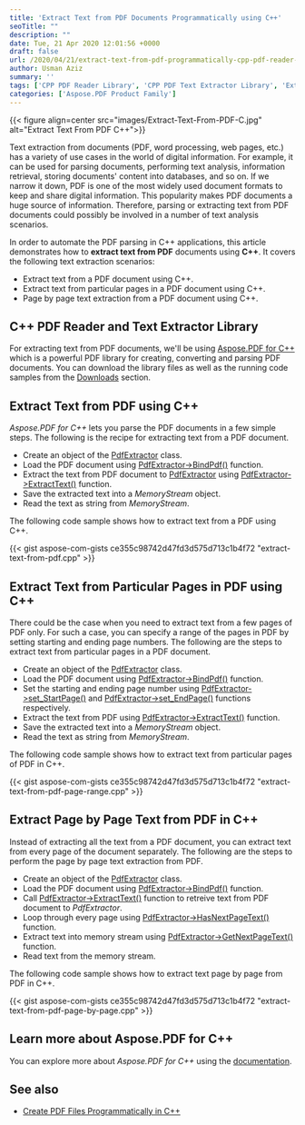 ```yaml
---
title: 'Extract Text from PDF Documents Programmatically using C++'
seoTitle: ""
description: ""
date: Tue, 21 Apr 2020 12:01:56 +0000
draft: false
url: /2020/04/21/extract-text-from-pdf-programmatically-cpp-pdf-reader-library/
author: Usman Aziz
summary: ''
tags: ['CPP PDF Reader Library', 'CPP PDF Text Extractor Library', 'Extract Text from PDF using Cpp', 'Read PDF Files in CPP']
categories: ['Aspose.PDF Product Family']
---
```




{{< figure align=center src="images/Extract-Text-From-PDF-C.jpg" alt="Extract Text From PDF C++">}}


Text extraction from documents (PDF, word processing, web pages, etc.) has a variety of use cases in the world of digital information. For example, it can be used for parsing documents, performing text analysis, information retrieval, storing documents' content into databases, and so on. If we narrow it down, PDF is one of the most widely used document formats to keep and share digital information. This popularity makes PDF documents a huge source of information. Therefore, parsing or extracting text from PDF documents could possibly be involved in a number of text analysis scenarios.

In order to automate the PDF parsing in C++ applications, this article demonstrates how to **extract text from PDF** documents using **C++**. It covers the following text extraction scenarios:

*   Extract text from a PDF document using C++.
*   Extract text from particular pages in a PDF document using C++.
*   Page by page text extraction from a PDF document using C++.

## C++ PDF Reader and Text Extractor Library

For extracting text from PDF documents, we'll be using [Aspose.PDF for C++][1] which is a powerful PDF library for creating, converting and parsing PDF documents. You can download the library files as well as the running code samples from the [Downloads][2] section.

## Extract Text from PDF using C++

_Aspose.PDF for C++_ lets you parse the PDF documents in a few simple steps. The following is the recipe for extracting text from a PDF document.

*   Create an object of the [PdfExtractor][3] class.
*   Load the PDF document using [PdfExtractor->BindPdf()][4] function.
*   Extract the text from PDF document to [PdfExtractor][5] using [PdfExtractor->ExtractText()][6] function.
*   Save the extracted text into a _MemoryStream_ object.
*   Read the text as string from _MemoryStream_.

The following code sample shows how to extract text from a PDF using C++.

{{< gist aspose-com-gists ce355c98742d47fd3d575d713c1b4f72 "extract-text-from-pdf.cpp" >}}

## Extract Text from Particular Pages in PDF using C++

There could be the case when you need to extract text from a few pages of PDF only. For such a case, you can specify a range of the pages in PDF by setting starting and ending page numbers. The following are the steps to extract text from particular pages in a PDF document.

*   Create an object of the [PdfExtractor][7] class.
*   Load the PDF document using [PdfExtractor->BindPdf()][8] function.
*   Set the starting and ending page number using [PdfExtractor->set\_StartPage()][9] and [PdfExtractor->set\_EndPage()][10] functions respectively.
*   Extract the text from PDF using [PdfExtractor->ExtractText()][11] function.
*   Save the extracted text into a _MemoryStream_ object.
*   Read the text as string from _MemoryStream_.

The following code sample shows how to extract text from particular pages of PDF in C++.

{{< gist aspose-com-gists ce355c98742d47fd3d575d713c1b4f72 "extract-text-from-pdf-page-range.cpp" >}}

## Extract Page by Page Text from PDF in C++

Instead of extracting all the text from a PDF document, you can extract text from every page of the document separately. The following are the steps to perform the page by page text extraction from PDF.

*   Create an object of the [PdfExtractor][12] class.
*   Load the PDF document using [PdfExtractor->BindPdf()][13] function.
*   Call [PdfExtractor->ExtractText()][14] function to retreive text from PDF document to _PdfExtractor_.
*   Loop through every page using [PdfExtractor->HasNextPageText()][15] function.
*   Extract text into memory stream using [PdfExtractor->GetNextPageText()][16] function.
*   Read text from the memory stream.

The following code sample shows how to extract text page by page from PDF in C++.

{{< gist aspose-com-gists ce355c98742d47fd3d575d713c1b4f72 "extract-text-from-pdf-page-by-page.cpp" >}}

## Learn more about Aspose.PDF for C++

You can explore more about _Aspose.PDF for C++_ using the [documentation][17].

## See also

*   [Create PDF Files Programmatically in C++][18]




[1]: https://products.aspose.com/pdf/cpp
[2]: https://downloads.aspose.com/pdf/cpp
[3]: https://apireference.aspose.com/pdf/cpp/class/aspose.pdf.facades.pdf_extractor/
[4]: https://apireference.aspose.com/pdf/cpp/class/aspose.pdf.facades.pdf_extractor/#ad5ff770378271c85191b2f303d6b99e0
[5]: https://apireference.aspose.com/pdf/cpp/class/aspose.pdf.facades.pdf_extractor/
[6]: https://apireference.aspose.com/pdf/cpp/class/aspose.pdf.facades.pdf_extractor#a6fdbb522ebb2e4af3c5bf8ac83ce3eb3
[7]: https://apireference.aspose.com/pdf/cpp/class/aspose.pdf.facades.pdf_extractor/
[8]: https://apireference.aspose.com/pdf/cpp/class/aspose.pdf.facades.pdf_extractor/#ad5ff770378271c85191b2f303d6b99e0
[9]: https://apireference.aspose.com/pdf/cpp/class/aspose.pdf.facades.pdf_extractor/#acc2bcc77fc3e7be8d369d38b340e0826
[10]: https://apireference.aspose.com/pdf/cpp/class/aspose.pdf.facades.pdf_extractor/#a14868ea6cf51a7920f03e54aea917b33
[11]: https://apireference.aspose.com/pdf/cpp/class/aspose.pdf.facades.pdf_extractor#a6fdbb522ebb2e4af3c5bf8ac83ce3eb3
[12]: https://apireference.aspose.com/pdf/cpp/class/aspose.pdf.facades.pdf_extractor/
[13]: https://apireference.aspose.com/pdf/cpp/class/aspose.pdf.facades.pdf_extractor/#ad5ff770378271c85191b2f303d6b99e0
[14]: https://apireference.aspose.com/pdf/cpp/class/aspose.pdf.facades.pdf_extractor#a6fdbb522ebb2e4af3c5bf8ac83ce3eb3
[15]: https://apireference.aspose.com/pdf/cpp/class/aspose.pdf.facades.pdf_extractor/#a758ae07631ef0682f5153d4b08005595
[16]: https://apireference.aspose.com/pdf/cpp/class/aspose.pdf.facades.pdf_extractor/#aa2e6993533155212fc57f9acc1302cea
[17]: https://docs.aspose.com/display/pdfcpp
[18]: https://blog.aspose.com/2020/03/17/create-pdf-files-in-cpp-using-pdf-api/





